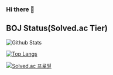 ### Hi there 👋

## BOJ Status(Solved.ac Tier)


![Github Stats](https://github-readme-stats.vercel.app/api?username=tlsdud135&show_icons=true)

[![Top Langs](https://github-readme-stats.vercel.app/api/top-langs/?username=tlsdud135&layout=compact)](https://github.com/anuraghazra/github-readme-stats)

[![Solved.ac 프로필](http://mazassumnida.wtf/api/v2/generate_badge?boj=kytbible)](https://solved.ac/kytbible)

<!--
**tlsdud135/tlsdud135** is a ✨ _special_ ✨ repository because its `README.md` (this file) appears on your GitHub profile.

Here are some ideas to get you started:

- 🔭 I’m currently working on ...
- 🌱 I’m currently learning ...
- 👯 I’m looking to collaborate on ...
- 🤔 I’m looking for help with ...
- 💬 Ask me about ...
- 📫 How to reach me: ...
- 😄 Pronouns: ...
- ⚡ Fun fact: ...
-->
